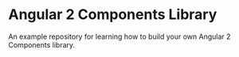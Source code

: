 
# Angular 2 Components Library

An example repository for learning how to build your own Angular 2 Components library.
